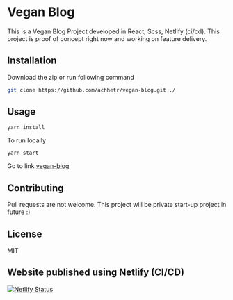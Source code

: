 # Vegan Blog

This is a Vegan Blog Project developed in React, Scss, Netlify (ci/cd). This project is proof of concept right now and working on feature delivery.

## Installation

Download the zip or run following command

```bash
git clone https://github.com/achhetr/vegan-blog.git ./
```

## Usage

```
yarn install
```

To run locally

```
yarn start
```

Go to link
[vegan-blog](https://vegan-blog.netlify.app/)

## Contributing

Pull requests are not welcome. This project will be private start-up project in future :)

## License

MIT

## Website published using Netlify (CI/CD)

[![Netlify Status](https://api.netlify.com/api/v1/badges/6a92a557-865f-4167-869a-ebfabca9052b/deploy-status)](https://app.netlify.com/sites/vegan-blog/deploys)
